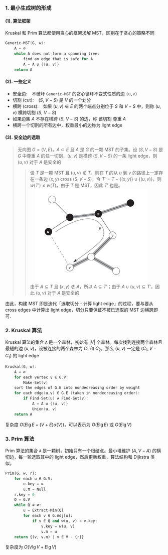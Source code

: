 ### 1. 最小生成树的形成

#### (1). 算法框架

Kruskal 和 Prim 算法都使用贪心的框架求解 MST，区别在于贪心的策略不同

<font class="ps%">

```c linenums="1"
Generic-MST(G, w):
    A = ∅
    while A does not form a spanning tree:
        find an edge that is safe for A
        A = A ∪ {(u, v)}
    return A
```

</font>

#### (2). 一些定义

-   安全边: &ensp; 不破坏 `Generic-MST` 的贪心循环不变式性质的边 `(u,v)`
-   切割 (cut): &ensp; $(S,\ V-S)$ 是 $V$ 的一个划分
-   横跨 (cross): &ensp; 如果 $(u,v)\in E$ 的两个端点分别位于 $S$ 和 $V-S$ 中，则称 $(u,v)$ 横跨切割 $(S,\ V-S)$
-   如果边集 $A$ 不存在横跨 $(S,\ V-S)$ 的边，称 该切割 尊重 $A$
-   横跨一个切割的所有边中，权重最小的边称为 light edge

#### (3). 安全边的选取

> <ktb></ktb>
> 无向图 $G=(V,E)$，$A\subset E$ 且 $A$ 是 $G$ 的一颗 MST 的子集。设 $(S, V-S)$ 是 $G$ 中尊重 $A$ 的任一切割，$(u,v)$ 是横跨 $(S, V-S)$ 的一条 light edge，则 $(u, v)$ 对于 $A$ 是安全的
>
> > 设 $T$ 是一颗 MST 且 $(u,v)\notin T$。则在 $T$ 的从 $u$ 到 $v$ 的路径上一定存在一条边 $(x,y)$ cross $(S,V-S)$，令 $T'=T-\lbrace (x,y) \rbrace \cup \lbrace (u,v) \rbrace$，则 $w(T')\leq w(T)$，由于 $T$ 是 MST，因此 $T'$ 也是。<br> &emsp;<font class="i_n_" id="nodes of S are black, nodes of V-S are white"><img src="./img/mst1.png" width=360> </font> <br>
> > 由于 $A\subseteq T$ 且 $(x,y)\notin A$，所以 $A\subseteq T'$；由于 $A\cup (u,v)\subseteq T'$，因此 $(u,v)$ 对于 $A$ 是安全的

由此，构建 MST 即是迭代「选取切分 - 计算 light edge」的过程，要与要从 cross edges 中计算出 light edge，切分只要保证不被已选取的 MST 边横跨即可.

### 2. Kruskal 算法

Kruskal 算法的集合 `A` 是一个森林，初始有 $|V|$ 个森林。每次找到连接两个森林且最短的边 $(u,v)$，设被连接的两个森林为 $C_1$ 和 $C_2$，那么 $(u,v)$ 一定是 $(C_1,V-C_1)$ 的 light edge

<font class="ps%">

```c linenums="1"
Kruskal(G, w):
    A = ∅
    for each vertex v ∈ G.V:
        Make-Set(v)
    sort the edges of G.E into nondecreasing order by weight
    for each edge(u,v) ∈ G.E (taken in nondecreasing order):
        if Find-Set(u) ≠ Find-Set(v):
            A = A ∪ {(u, v)}
            Union(u, v)
    return A
```

</font>

复杂度 $O(E\lg E + (V+E)\alpha(V))$，可以表示为 $O(E\lg E)$ 或 $O(E\lg V)$

### 3. Prim 算法

Prim 算法的集合 `A` 是一颗树，初始只有一个根结点。最小堆维护 $(A, V-A)$ 的横切边，每一轮选取其中的 light edge，然后更新权重，算法结构和 Dijkstra 类似。

```python linenums="1"
Prim(G, w, r):
    for each u ∈ G.V:
        u.key = ∞
        u.π = Null
    r.key = 0
    Q = G.V
    while Q ≠ ∅:
        u = Extract-Min(Q)
        for each v ∈ G.Adj[u]:
            if v ∈ Q and w(u, v) < v.key:
                v.key = w(u, v)
                v.π = u
    return {(v, v.π) | v ∈ V - {r}}
```

</font>

复杂度为 $O(V\lg V + E\lg V)$
